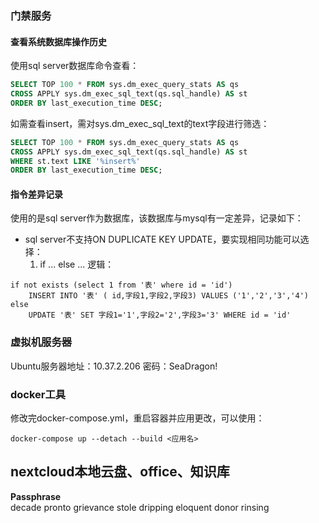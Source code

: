 
### 门禁服务

#### 查看系统数据库操作历史

使用sql server数据库命令查看：
```sql
SELECT TOP 100 * FROM sys.dm_exec_query_stats AS qs
CROSS APPLY sys.dm_exec_sql_text(qs.sql_handle) AS st
ORDER BY last_execution_time DESC;
```
如需查看insert，需对sys.dm_exec_sql_text的text字段进行筛选：
```sql
SELECT TOP 100 * FROM sys.dm_exec_query_stats AS qs
CROSS APPLY sys.dm_exec_sql_text(qs.sql_handle) AS st
WHERE st.text LIKE '%insert%'
ORDER BY last_execution_time DESC;
```
#### 指令差异记录

使用的是sql server作为数据库，该数据库与mysql有一定差异，记录如下：
* sql server不支持ON DUPLICATE KEY UPDATE，要实现相同功能可以选择：
	1. if ... else ... 逻辑：
```shell
if not exists (select 1 from '表' where id = 'id')
   	INSERT INTO '表' ( id,字段1,字段2,字段3) VALUES ('1','2','3','4')
else
   	UPDATE '表' SET 字段1='1',字段2='2',字段3='3' WHERE id = 'id'
```

### 虚拟机服务器

Ubuntu服务器地址：10.37.2.206
密码：SeaDragon!

### docker工具

修改完docker-compose.yml，重启容器并应用更改，可以使用：
```
docker-compose up --detach --build <应用名>
```
## nextcloud本地云盘、office、知识库

**Passphrase**  
decade pronto grievance stole dripping eloquent donor rinsing

